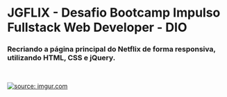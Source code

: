 #  JGFLIX - Desafio Bootcamp Impulso Fullstack Web Developer - DIO

<h3>Recriando a página principal do Netflix de forma responsiva, utilizando HTML, CSS e jQuery. </h3>

<br>

<a href="https://imgur.com/6R8qxCv"><img src="https://i.imgur.com/6R8qxCv.gif" title="source: imgur.com" /></a>
